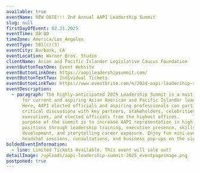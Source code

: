 ```yaml
---
available: true
eventName: NEW DATE!!! 2nd Annual AAPI Leadership Summit
slug: null
firstDayOfEvent: 02.21.2025
eventTime: 08:00
timeZone: America/Los_Angeles
eventType: 501(c)(3)
eventCity: Burbank, CA
eventLocation: Warner Bros. Studio
clientName: Asian and Pacific Islander Legislative Caucus Foundation
eventButtonTextOne: Event Website
eventButtonLinkOne: https://aapileadershipsummit.com/
eventButtonTextTwo: Individual Tickets
eventButtonLinkTwo: https://www.eventbrite.com/e/2024-aapi-leadership-summit-tickets-1034045707547?aff=oddtdtcreator
eventDescription:
  - paragraph: The highly-anticipated 2025 Leadership Summit is a must-attend event
      for current and aspiring Asian American and Pacific Islander leaders!
      Here, AAPI elected officials and aspiring professionals can participate in
      critical discussions with key partners, stakeholders, celebrities,
      executives, and elected officials from the highest offices.     The
      purpose of the summit is to increase AAPI representation in high-level
      positions through leadership training, executive presence, skills
      development, and storytelling career exposure. Enjoy fun mini-events like
      headshot sessions, consultations, and business pop-ups on the side!
boldedEventInformation:
  - line: Limited Tickets Available. This event will sale out!
detailImage: /uploads/aapi-leadership-summit-2025_eventpageimage.png
postponed: true
---
```

